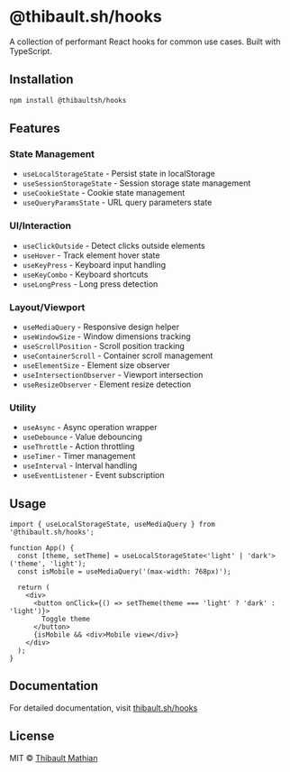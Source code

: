 # @thibault.sh/hooks

A collection of performant React hooks for common use cases. Built with TypeScript.

## Installation

```bash
npm install @thibaultsh/hooks
```

## Features

### State Management
- `useLocalStorageState` - Persist state in localStorage
- `useSessionStorageState` - Session storage state management
- `useCookieState` - Cookie state management
- `useQueryParamsState` - URL query parameters state

### UI/Interaction
- `useClickOutside` - Detect clicks outside elements
- `useHover` - Track element hover state
- `useKeyPress` - Keyboard input handling
- `useKeyCombo` - Keyboard shortcuts
- `useLongPress` - Long press detection

### Layout/Viewport
- `useMediaQuery` - Responsive design helper
- `useWindowSize` - Window dimensions tracking
- `useScrollPosition` - Scroll position tracking
- `useContainerScroll` - Container scroll management
- `useElementSize` - Element size observer
- `useIntersectionObserver` - Viewport intersection
- `useResizeObserver` - Element resize detection

### Utility
- `useAsync` - Async operation wrapper
- `useDebounce` - Value debouncing
- `useThrottle` - Action throttling
- `useTimer` - Timer management
- `useInterval` - Interval handling
- `useEventListener` - Event subscription

## Usage

```tsx
import { useLocalStorageState, useMediaQuery } from '@thibault.sh/hooks';

function App() {
  const [theme, setTheme] = useLocalStorageState<'light' | 'dark'>('theme', 'light');
  const isMobile = useMediaQuery('(max-width: 768px)');

  return (
    <div>
      <button onClick={() => setTheme(theme === 'light' ? 'dark' : 'light')}>
        Toggle theme
      </button>
      {isMobile && <div>Mobile view</div>}
    </div>
  );
}
```

## Documentation

For detailed documentation, visit [thibault.sh/hooks](https://thibault.sh/hooks)

## License

MIT © [Thibault Mathian](https://thibault.sh)